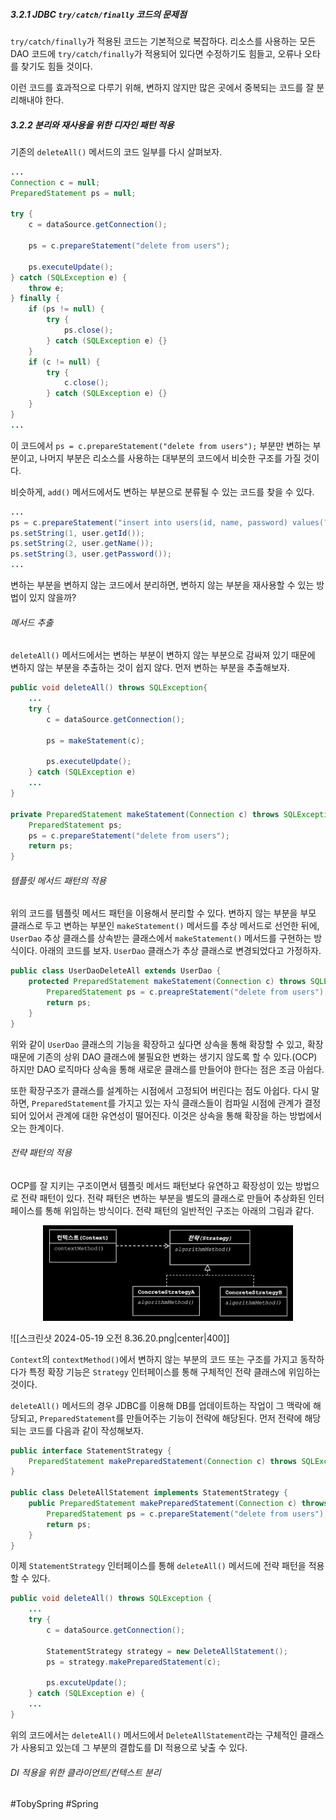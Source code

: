 ##### 3.2.1 JDBC `try/catch/finally` 코드의 문제점
`try/catch/finally`가 적용된 코드는 기본적으로 복잡하다. 리소스를 사용하는 모든 DAO 코드에 `try/catch/finally`가 적용되어 있다면 수정하기도 힘들고, 오류나 오타를 찾기도 힘들 것이다.

이런 코드를 효과적으로 다루기 위해, 변하지 않지만 많은 곳에서 중복되는 코드를 잘 분리해내야 한다. 
##### 3.2.2 분리와 재사용을 위한 디자인 패턴 적용
기존의 `deleteAll()` 메서드의 코드 일부를 다시 살펴보자.
```java
...
Connection c = null;
PreparedStatement ps = null;

try {
	c = dataSource.getConnection();
	
	ps = c.prepareStatement("delete from users");

	ps.executeUpdate();
} catch (SQLException e) {
	throw e;
} finally {
	if (ps != null) { 
		try {
			ps.close();
		} catch (SQLException e) {}
	}
	if (c != null) { 
		try {
			c.close();
		} catch (SQLException e) {}
	}
}
...
```
이 코드에서 `ps = c.prepareStatement("delete from users");` 부분만 변하는 부분이고, 나머지 부분은 리소스를 사용하는 대부분의 코드에서 비슷한 구조를 가질 것이다.

비슷하게, `add()` 메서드에서도 변하는 부분으로 분류될 수 있는 코드를 찾을 수 있다.
```java
...
ps = c.prepareStatement("insert into users(id, name, password) values(?,?,?)");
ps.setString(1, user.getId());
ps.setString(2, user.getName());
ps.setString(3, user.getPassword());
...
```

변하는 부분을 변하지 않는 코드에서 분리하면, 변하지 않는 부분을 재사용할 수 있는 방법이 있지 않을까?
###### 메서드 추출
`deleteAll()` 메서드에서는 변하는 부분이 변하지 않는 부분으로 감싸져 있기 때문에 변하지 않는 부분을 추출하는 것이 쉽지 않다. 먼저 변하는 부분을 추출해보자.
```java
public void deleteAll() throws SQLException{
	...
	try {
		c = dataSource.getConnection();
		
		ps = makeStatement(c);
		
		ps.executeUpdate();
	} catch (SQLException e)
	...
}

private PreparedStatement makeStatement(Connection c) throws SQLException {
	PreparedStatement ps;
	ps = c.prepareStatement("delete from users");
	return ps;
}
```
###### 템플릿 메서드 패턴의 적용
위의 코드를 템플릿 메서드 패턴을 이용해서 분리할 수 있다. 변하지 않는 부분을 부모 클래스로 두고 변하는 부분인 `makeStatement()` 메서드를 추상 메서드로 선언한 뒤에, `UserDao` 추상 클래스를 상속받는 클래스에서 `makeStatement()` 메서드를 구현하는 방식이다. 아래의 코드를 보자. `UserDao` 클래스가 추상 클래스로 변경되었다고 가정하자.
```java
public class UserDaoDeleteAll extends UserDao {
	protected PreparedStatement makeStatement(Connection c) throws SQLException {
		PreparedStatement ps = c.preapreStatement("delete from users");
		return ps;
	}
}
```

위와 같이 `UserDao` 클래스의 기능을 확장하고 싶다면 상속을 통해 확장할 수 있고, 확장 때문에 기존의 상위 DAO 클래스에 불필요한 변화는 생기지 않도록 할 수 있다.(OCP) 하지만 DAO 로직마다 상속을 통해 새로운 클래스를 만들어야 한다는 점은 조금 아쉽다.

또한 확장구조가 클래스를 설계하는 시점에서 고정되어 버린다는 점도 아쉽다. 다시 말하면, `PreparedStatement`를 가지고 있는 자식 클래스들이 컴파일 시점에 관계가 결정되어 있어서 관계에 대한 유연성이 떨어진다. 이것은 상속을 통해 확장을 하는 방법에서 오는 한계이다.
###### 전략 패턴의 적용
OCP를 잘 지키는 구조이면서 템플릿 메서드 패턴보다 유연하고 확장성이 있는 방법으로 전략 패턴이 있다. 전략 패턴은 변하는 부분을 별도의 클래스로 만들어 추상화된 인터페이스를 통해 위임하는 방식이다. 전략 패턴의 일반적인 구조는 아래의 그림과 같다.

<p align="center">
	<img width="400" src="../../../images/스크린샷 2024-05-19 오전 8.36.20.png">
</p>
![[스크린샷 2024-05-19 오전 8.36.20.png|center|400]]

`Context`의 `contextMethod()`에서 변하지 않는 부분의 코드 또는 구조를 가지고 동작하다가 특정 확장 기능은 `Strategy` 인터페이스를 통해 구체적인 전략 클래스에 위임하는 것이다.

`deleteAll()` 메서드의 경우 JDBC를 이용해 DB를 업데이트하는 작업이 그 맥락에 해당되고, `PreparedStatement`를 만들어주는 기능이 전략에 해당된다. 먼저 전략에 해당되는 코드를 다음과 같이 작성해보자.
```java
public interface StatementStrategy {
	PreparedStatement makePreparedStatement(Connection c) throws SQLException;
}

public class DeleteAllStatement implements StatementStrategy {
	public PreparedStatement makePreparedStatement(Connection c) throws SQLException {
		PreparedStatement ps = c.prepareStatement("delete from users");
		return ps;
	}
}
```

이제 `StatementStrategy` 인터페이스를 통해 `deleteAll()` 메서드에 전략 패턴을 적용할 수 있다.
```java
public void deleteAll() throws SQLException {
	...
	try {
		c = dataSource.getConnection();

		StatementStrategy strategy = new DeleteAllStatement();
		ps = strategy.makePreparedStatement(c);

		ps.excuteUpdate();
	} catch (SQLException e) {
	...
}
```

위의 코드에서는 `deleteAll()` 메서드에서 `DeleteAllStatement`라는 구체적인 클래스가 사용되고 있는데 그 부분의 결합도를 DI 적용으로 낮출 수 있다.
###### DI 적용을 위한 클라이언트/컨텍스트 분리



#TobySpring #Spring 